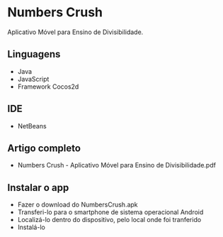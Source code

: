 Numbers Crush
==================
	
Aplicativo Móvel para Ensino de Divisibilidade.

## Linguagens
- Java
- JavaScript
- Framework Cocos2d
	
## IDE
- NetBeans

## Artigo completo
- Numbers Crush - Aplicativo Móvel para Ensino de Divisibilidade.pdf

## Instalar o app
- Fazer o download do NumbersCrush.apk
- Transferi-lo para o smartphone de sistema operacional Android
- Localizá-lo dentro do dispositivo, pelo local onde foi tranferido
- Instalá-lo